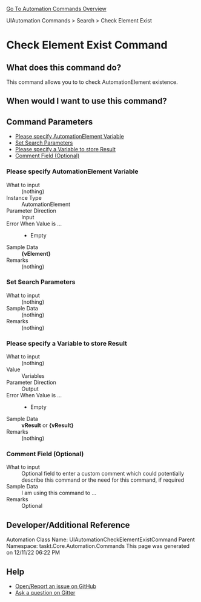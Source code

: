 <!--TITLE: Check Element Exist Command -->
<!-- SUBTITLE: a command in the UIAutomation Commands group. -->
[Go To Automation Commands Overview](/automation-commands.md)


UIAutomation Commands &gt; Search &gt; Check Element Exist


# Check Element Exist Command


## What does this command do?
This command allows you to to check AutomationElement existence.


## When would I want to use this command?



## Command Parameters
- [Please specify AutomationElement Variable](#param_0)
- [Set Search Parameters](#param_1)
- [Please specify a Variable to store Result](#param_2)
- [Comment Field (Optional)](#param_3)


<a id="param_0"></a>
### Please specify AutomationElement Variable


<dl>
<dt>What to input</dt><dd>(nothing)</dd>
<dt>Instance Type</dt><dd>AutomationElement</dd>
<dt>Parameter Direction</dt><dd>Input</dd><dt>Error When Value is ...</dt><dd><ul>
<li>Empty</li>
</ul></dd><dt>Sample Data</dt><dd><strong>{vElement}</strong></dd>
<dt>Remarks</dt><dd>(nothing)</dd>
</dl>




<a id="param_1"></a>
### Set Search Parameters


<dl>
<dt>What to input</dt><dd>(nothing)</dd>
<dt></dt><dd></dd>
<dt>Sample Data</dt><dd>(nothing)</dd>
<dt>Remarks</dt><dd>(nothing)</dd>
</dl>




<a id="param_2"></a>
### Please specify a Variable to store Result


<dl>
<dt>What to input</dt><dd>(nothing)</dd>
<dt>Value</dt><dd>Variables</dd>
<dt>Parameter Direction</dt><dd>Output</dd><dt>Error When Value is ...</dt><dd><ul>
<li>Empty</li>
</ul></dd><dt>Sample Data</dt><dd><strong>vResult</strong> or <strong>{vResult}</strong></dd>
<dt>Remarks</dt><dd>(nothing)</dd>
</dl>




<a id="param_3"></a>
### Comment Field (Optional)


<dl>
<dt>What to input</dt><dd>Optional field to enter a custom comment which could potentially describe this command or the need for this command, if required</dd>
<dt></dt><dd></dd>
<dt>Sample Data</dt><dd>I am using this command to ...</dd>
<dt>Remarks</dt><dd>Optional</dd>
</dl>




## Developer/Additional Reference
Automation Class Name: UIAutomationCheckElementExistCommand
Parent Namespace: taskt.Core.Automation.Commands
This page was generated on 12/11/22 06:22 PM


## Help
- [Open/Report an issue on GitHub](https://github.com/saucepleez/taskt/issues/new)
- [Ask a question on Gitter](https://gitter.im/taskt-rpa/Lobby)

